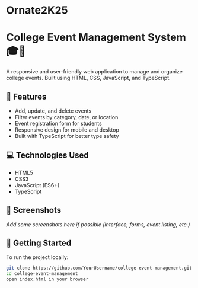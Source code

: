 # Ornate2K25
# College Event Management System 🎓🎉

A responsive and user-friendly web application to manage and organize college events. Built using HTML, CSS, JavaScript, and TypeScript.

## 🔧 Features
- Add, update, and delete events
- Filter events by category, date, or location
- Event registration form for students
- Responsive design for mobile and desktop
- Built with TypeScript for better type safety

## 💻 Technologies Used
- HTML5
- CSS3
- JavaScript (ES6+)
- TypeScript

## 📸 Screenshots
_Add some screenshots here if possible (interface, forms, event listing, etc.)_

## 🚀 Getting Started

To run the project locally:

```bash
git clone https://github.com/YourUsername/college-event-management.git
cd college-event-management
open index.html in your browser
